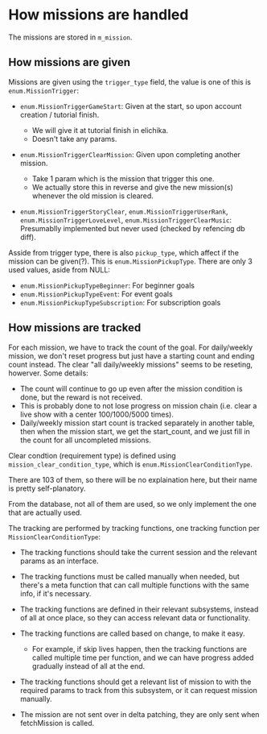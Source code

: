 # How missions are handled
The missions are stored in `m_mission`.

## How missions are given
Missions are given using the `trigger_type` field, the value is one of this is `enum.MissionTrigger`:

- `enum.MissionTriggerGameStart`: Given at the start, so upon account creation / tutorial finish.

    - We will give it at tutorial finish in elichika.
    - Doesn't take any params.
- `enum.MissionTriggerClearMission`: Given upon completing another mission.

    - Take 1 param which is the mission that trigger this one.
    - We actually store this in reverse and give the new mission(s) whenever the old mission is cleared.
- `enum.MissionTriggerStoryClear`, `enum.MissionTriggerUserRank`, `enum.MissionTriggerLoveLevel`, `enum.MissionTriggerClearMusic`: Presumablly implemented but never used (checked by refencing db diff).

Asside from trigger type, there is also `pickup_type`, which affect if the mission can be given(?). This is `enum.MissionPickupType`. There are only 3 used values, aside from NULL:

- `enum.MissionPickupTypeBeginner`: For beginner goals
- `enum.MissionPickupTypeEvent`: For event goals
- `enum.MissionPickupTypeSubscription`: For subscription goals

## How missions are tracked
For each mission, we have to track the count of the goal. For daily/weekly mission, we don't reset progress but just have a starting count and ending count instead. The clear "all daily/weekly missions" seems to be reseting, howerver. Some details:

- The count will continue to go up even after the mission condition is done, but the reward is not received.
- This is probably done to not lose progress on mission chain (i.e. clear a live show with a center 100/1000/5000 times).
- Daily/weekly mission start count is tracked separately in another table, then when the mission start, we get the start_count, and we just fill in the count for all uncompleted missions.


Clear condtion (requirement type) is defined using `mission_clear_condition_type`, which is `enum.MissionClearConditionType`.

There are 103 of them, so there will be no explaination here, but their name is pretty self-planatory.

From the database, not all of them are used, so we only implement the one that are actually used.

The tracking are performed by tracking functions, one tracking function per `MissionClearConditionType`:

- The tracking functions should take the current session and the relevant params as an interface.
- The tracking functions must be called manually when needed, but there's a meta function that can call multiple functions with the same info, if it's necessary.
- The tracking functions are defined in their relevant subsystems, instead of all at once place, so they can access relevant data or functionality.
- The tracking functions are called based on change, to make it easy.

    - For example, if skip lives happen, then the tracking functions are called multiple time per function, and we can have progress added gradually instead of all at the end.
- The tracking functions should get a relevant list of mission to with the required params to track from this subsystem, or it can request mission manually.
- The mission are not sent over in delta patching, they are only sent when fetchMission is called.

